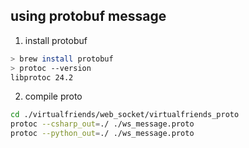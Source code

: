 ## using protobuf message

1. install protobuf
```sh
> brew install protobuf
> protoc --version
libprotoc 24.2
```

2. compile proto
```sh
cd ./virtualfriends/web_socket/virtualfriends_proto
protoc --csharp_out=./ ./ws_message.proto
protoc --python_out=./ ./ws_message.proto
```